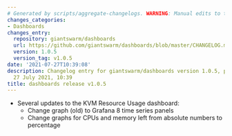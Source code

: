 ```yaml
---
# Generated by scripts/aggregate-changelogs. WARNING: Manual edits to this files will be overwritten.
changes_categories:
- Dashboards
changes_entry:
  repository: giantswarm/dashboards
  url: https://github.com/giantswarm/dashboards/blob/master/CHANGELOG.md#105---2021-07-27
  version: 1.0.5
  version_tag: v1.0.5
date: '2021-07-27T10:39:08'
description: Changelog entry for giantswarm/dashboards version 1.0.5, published on
  27 July 2021, 10:39
title: dashboards release v1.0.5
---
```


- Several updates to the KVM Resource Usage dashboard:
  - Change graph (old) to Grafana 8 time series panels
  - Change graphs for CPUs and memory left from absolute numbers to percentage

